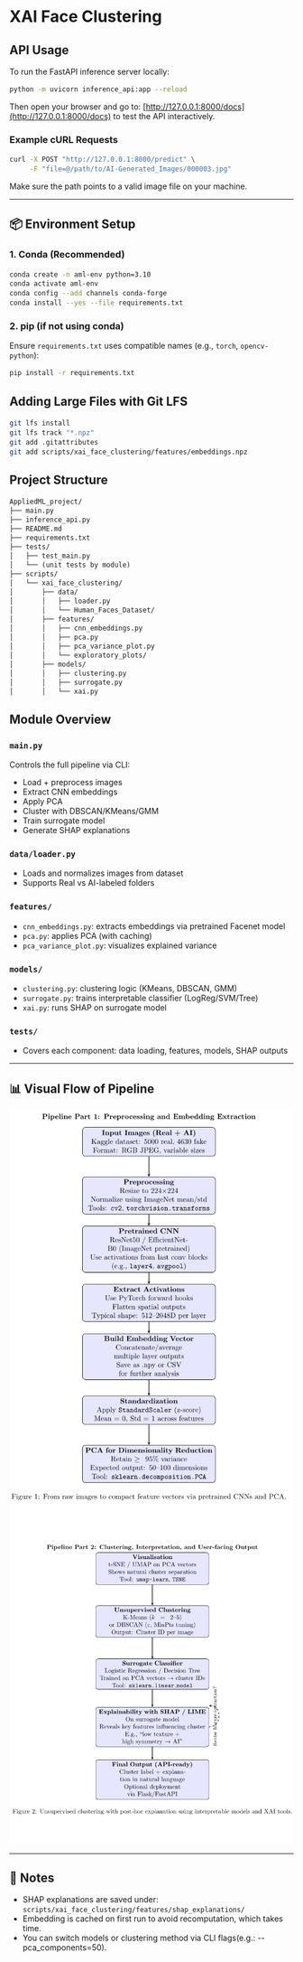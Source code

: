 # XAI Face Clustering

## API Usage
To run the FastAPI inference server locally:
```bash
python -m uvicorn inference_api:app --reload
```
Then open your browser and go to: [http://127.0.0.1:8000/docs](http://127.0.0.1:8000/docs) to test the API interactively.

### Example cURL Requests
```bash
curl -X POST "http://127.0.0.1:8000/predict" \
     -F "file=@/path/to/AI-Generated_Images/000003.jpg"
```
Make sure the path points to a valid image file on your machine.

---

## 📦 Environment Setup

### 1. Conda (Recommended)
```bash
conda create -n aml-env python=3.10
conda activate aml-env
conda config --add channels conda-forge
conda install --yes --file requirements.txt
```

### 2. pip (if not using conda)
Ensure `requirements.txt` uses compatible names (e.g., `torch`, `opencv-python`):
```bash
pip install -r requirements.txt
```



## Adding Large Files with Git LFS
```bash
git lfs install
git lfs track "*.npz"
git add .gitattributes
git add scripts/xai_face_clustering/features/embeddings.npz
```


## Project Structure

```
AppliedML_project/
├── main.py
├── inference_api.py
├── README.md
├── requirements.txt
├── tests/
│   ├── test_main.py
│   └── (unit tests by module)
├── scripts/
│   └── xai_face_clustering/
│       ├── data/
│       │   ├── loader.py
│       │   └── Human_Faces_Dataset/
│       ├── features/
│       │   ├── cnn_embeddings.py
│       │   ├── pca.py
│       │   ├── pca_variance_plot.py
│       │   └── exploratory_plots/
│       ├── models/
│       │   ├── clustering.py
│       │   ├── surrogate.py
│       │   └── xai.py
```

##  Module Overview

### `main.py`
Controls the full pipeline via CLI:
- Load + preprocess images
- Extract CNN embeddings
- Apply PCA
- Cluster with DBSCAN/KMeans/GMM
- Train surrogate model
- Generate SHAP explanations

### `data/loader.py`
- Loads and normalizes images from dataset
- Supports Real vs AI-labeled folders

### `features/`
- `cnn_embeddings.py`: extracts embeddings via pretrained Facenet model
- `pca.py`: applies PCA (with caching)
- `pca_variance_plot.py`: visualizes explained variance

### `models/`
- `clustering.py`: clustering logic (KMeans, DBSCAN, GMM)
- `surrogate.py`: trains interpretable classifier (LogReg/SVM/Tree)
- `xai.py`: runs SHAP on surrogate model

### `tests/`
- Covers each component: data loading, features, models, SHAP outputs

---

## 📊 Visual Flow of Pipeline

![Flowchart part 1](flowchart_1.png)
![Flowchart part 2](flowchart_2.png)

---

## 🧠 Notes
- SHAP explanations are saved under: `scripts/xai_face_clustering/features/shap_explanations/`
- Embedding is cached on first run to avoid recomputation, which takes time.
- You can switch models or clustering method via CLI flags(e.g.: --pca_components=50).

